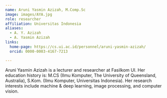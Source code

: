 ```yaml
---
name: Aruni Yasmin Azizah, M.Comp.Sc
image: images/AYA.jpg
role: researcher
affiliation: Universitas Indonesia
aliases:
  - A. Y. Azizah
  - A. Yasmin Azizah
links:
  home-page: https://cs.ui.ac.id/personnel/aruni-yasmin-azizah/
  orcid: 0000-0003-4167-7213

---
```


Aruni Yasmin Azizah is a lecturer and researcher at Fasilkom UI. Her education history is: M.CS (Ilmu Komputer, The University of Queensland, Australia), S.Kom. (Ilmu Komputer, Universitas Indonesia). Her research interests include machine & deep learning, image processing, and computer vision.